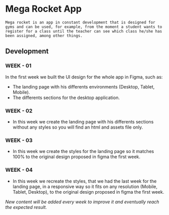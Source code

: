 # Mega Rocket App
```
Mega rocket is an app in constant development that is designed for gyms and can be used, for example, from the moment a student wants to register for a class until the teacher can see which class he/she has been assigned, among other things.
```

## Development
### WEEK - 01

In the first week we built the UI design for the whole app in Figma, such as:

* The landing page with his differents environments (Desktop, Tablet, Mobile).
* The differents sections for the desktop application.

### WEEK - 02

* In this week we create the landing page with his differents sections
 without any styles so you will find an html and assets file only.

### WEEK - 03

* In this week we create the styles for the landing page so it matches
100% to the original design proposed in figma the first week.

### WEEK - 04

* In this week we recreate the styles, that we had the last week
for the landing page, in a responsive way so it fits on any
resolution (Mobile,  Tablet, Desktop), to the original design proposed
in figma the first week.


_New content will be added every week to improve it and eventually reach the expected result._